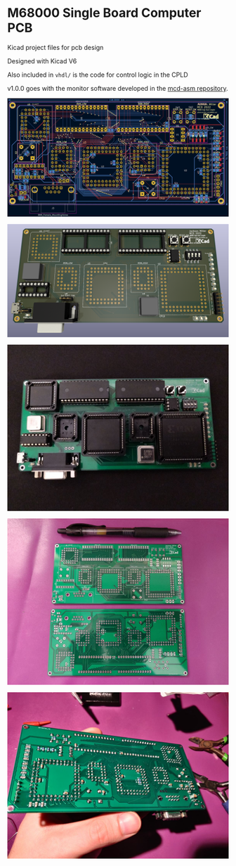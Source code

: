 # M68000 Single Board Computer PCB #

Kicad project files for pcb design

Designed with Kicad V6

Also included in `vhdl/` is the code for control logic in the CPLD

v1.0.0 goes with the monitor software developed in the [mcd-asm repository](https://github.com/jack-mil/mcd-asm/).

![pcb](images/full.png)

![3d](images/3d.png)

![complete](images/filled.jpg)

![boards](images/boards.jpg)

![back](images/back.jpg)